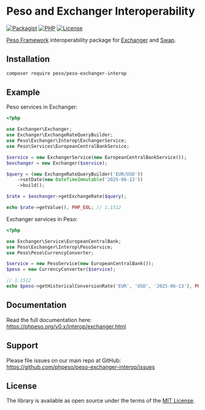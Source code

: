 # Peso and Exchanger Interoperability

[![Packagist]][Packagist Link]
[![PHP]][Packagist Link]
[![License]][License Link]

[Packagist]: https://img.shields.io/packagist/v/peso/peso-exchanger-interop.svg?style=flat-square
[PHP]: https://img.shields.io/packagist/php-v/peso/peso-exchanger-interop.svg?style=flat-square
[License]: https://img.shields.io/packagist/l/peso/peso-exchanger-interop.svg?style=flat-square

[Packagist Link]: https://packagist.org/packages/peso/peso-exchanger-interop
[License Link]: LICENSE.md

[Peso Framework] interoperability package for [Exchanger] and [Swap].

[Peso Framework]: https://phpeso.readthedocs.io/
[Exchanger]: https://florianv.github.io/exchanger/
[Swap]: https://florianv.github.io/swap/

## Installation

```bash
composer require peso/peso-exchanger-interop
```

## Example

Peso services in Exchanger:

```php
<?php

use Exchanger\Exchanger;
use Exchanger\ExchangeRateQueryBuilder;
use Peso\Exchanger\Interop\ExchangerService;
use Peso\Services\EuropeanCentralBankService;

$service = new ExchangerService(new EuropeanCentralBankService());
$exchanger = new Exchanger($service);

$query = (new ExchangeRateQueryBuilder('EUR/USD'))
    ->setDate(new DateTimeImmutable('2025-06-13'))
    ->build();

$rate = $exchanger->getExchangeRate($query);

echo $rate->getValue(), PHP_EOL; // 1.1512
```

Exchanger services in Peso:

```php
<?php

use Exchanger\Service\EuropeanCentralBank;
use Peso\Exchanger\Interop\PesoService;
use Peso\Peso\CurrencyConverter;

$service = new PesoService(new EuropeanCentralBank());
$peso = new CurrencyConverter($service);

// 1.1512
echo $peso->getHistoricalConversionRate('EUR', 'USD', '2025-06-13'), PHP_EOL;
```

## Documentation

Read the full documentation here: <https://phpeso.org/v0.x/interop/exchanger.html>

## Support

Please file issues on our main repo at GitHub: <https://github.com/phpeso/peso-exchanger-interop/issues>

## License

The library is available as open source under the terms of the [MIT License][License Link].
